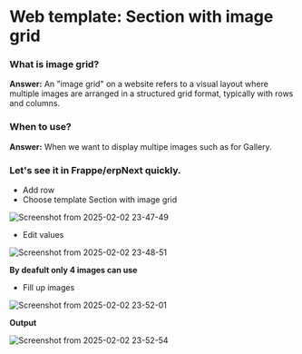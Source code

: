 # Web template: Section with image grid

### What is image grid?
**Answer:** An "image grid" on a website refers to a visual layout where multiple images are arranged in a 
structured grid format, typically with rows and columns.

### When to use?
**Answer:** When we want to display multipe images such as for Gallery.

### Let's see it in Frappe/erpNext quickly.

* Add row
* Choose template Section with image grid

![Screenshot from 2025-02-02 23-47-49](https://github.com/user-attachments/assets/f8581fbd-8879-4eab-af23-78991b1e8fd7)

* Edit values

![Screenshot from 2025-02-02 23-48-51](https://github.com/user-attachments/assets/ccaeb717-5e68-41df-826e-7aa0cbf3ce8b)

**By deafult only 4 images can use**

* Fill up images

![Screenshot from 2025-02-02 23-52-01](https://github.com/user-attachments/assets/aaff7618-c6fe-4e20-b13d-38b38e8e4e81)

**Output**

![Screenshot from 2025-02-02 23-52-54](https://github.com/user-attachments/assets/a15ef4da-cdb6-4d25-8223-d061e9a5186a)

